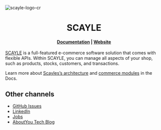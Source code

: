 ![scayle-logo-cr](https://cdn-prod.scayle.com/public/media/general/SCAYLE-Commerce-Engine-header.png)

<h1 align="center">
  SCAYLE
</h1>

<h4 align="center">
  <a href="https://scayle.dev">Documentation</a> |
  <a href="https://www.scayle.com/">Website</a>
</h4>

[SCAYLE](https://scayle.com) is a full-featured e-commerce software solution that comes with flexible APIs. Within SCAYLE, you can manage all aspects of your shop, such as products, stocks, customers, and transactions.

Learn more about [Scayles’s architecture](https://scayle.dev/en/dev/getting-started/introduction) and [commerce modules](https://scayle.dev/en/dev/getting-started/introduction) in the Docs.

## Other channels

- [GitHub Issues](https://github.com/scayle/storefront-api-php-sdk/issues)
- [LinkedIn](https://www.linkedin.com/company/scaylecommerce/)
- [Jobs](https://careers.smartrecruiters.com/ABOUTYOUGmbH/scayle)
- [AboutYou Tech Blog](https://aboutyou.tech/)
